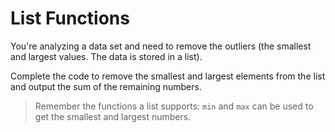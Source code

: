 # List Functions

You're analyzing a data set and need to remove the outliers (the smallest and largest values.
The data is stored in a list).

Complete the code to remove the smallest and largest elements from the list and output the sum of the remaining numbers.

> Remember the functions a list supports: `min` and `max` can be used to get the smallest and largest numbers.